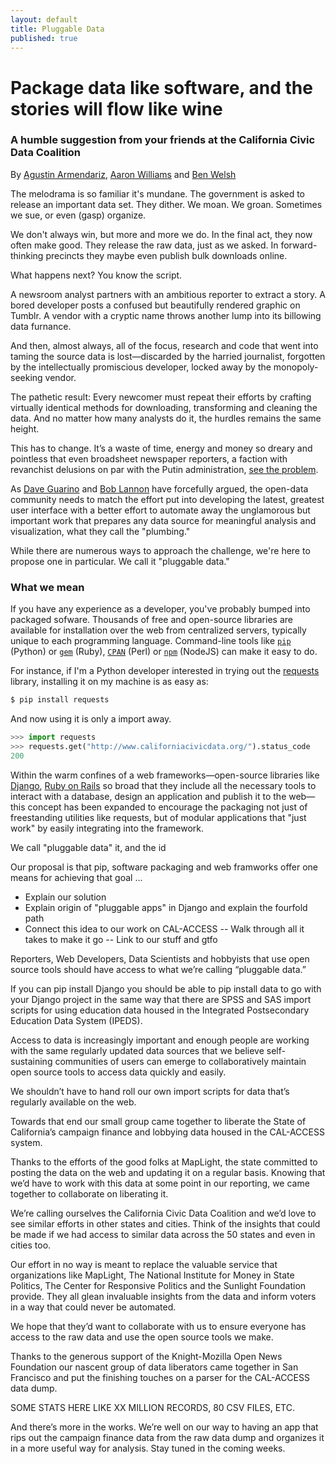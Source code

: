 ```yaml
---
layout: default
title: Pluggable Data
published: true
---
```


# Package data like software, and the stories will flow like wine

### A humble suggestion from your friends at the California Civic Data Coalition

By [Agustin Armendariz](mailto:aarmendariz@gmail.com), [Aaron Williams](mailto:awilliams@cironline.org) and [Ben Welsh](mailto:ben.welsh@gmail.com)

The melodrama is so familiar it's mundane. The government is asked to release an important data set. They dither. We moan. We groan. Sometimes we sue, or even (gasp) organize. 

We don't always win, but more and more we do. In the final act, they now often make good. They release the raw data, just as we asked. In forward-thinking precincts they maybe even publish bulk downloads online.

What happens next? You know the script. 

A newsroom analyst partners with an ambitious reporter to extract a story. A bored developer posts a confused but beautifully rendered graphic on Tumblr. A vendor with a cryptic name throws another lump into its billowing data furnance.

And then, almost always, all of the focus, research and code that went into taming the source data is lost&mdash;discarded by the harried journalist, forgotten by the intellectually promiscious developer, locked away by the monopoly-seeking vendor.

The pathetic result: Every newcomer must repeat their efforts by crafting virtually identical methods for downloading, transforming and cleaning the data. And no matter how many analysts do it, the hurdles remains the same height.

This has to change. It’s a waste of time, energy and money so dreary and pointless that even broadsheet newspaper reporters, a faction with revanchist delusions on par with the Putin administration, [see the problem](http://www.nytimes.com/2014/08/18/technology/for-big-data-scientists-hurdle-to-insights-is-janitor-work.html?_r=0).

As [Dave Guarino](http://daguar.github.io/2014/03/17/etl-for-america/) and [Bob Lannon](http://sunlightfoundation.com/blog/2014/03/21/data-plumbers/) have forcefully argued, the open-data community needs to match the effort put into developing the latest, greatest user interface with a better effort to automate away the unglamorous but important work that prepares any data source for meaningful analysis and visualization, what they call the "plumbing."

While there are numerous ways to approach the challenge, we're here to propose one in particular. We call it "pluggable data."

### What we mean

If you have any experience as a developer, you've probably bumped into packaged sofware. Thousands of free and open-source libraries are available for installation over the web from centralized servers, typically unique to each programming language. Command-line tools like [``pip``](http://pip.readthedocs.org/en/latest/index.html) (Python) or [``gem``](https://rubygems.org/) (Ruby), [``CPAN``](http://www.cpan.org/) (Perl) or [``npm``](https://www.npmjs.org/) (NodeJS) can make it easy to do. 

For instance, if I'm a Python developer interested in trying out the [requests](http://docs.python-requests.org/en/latest/) library, installing it on my machine is as easy as:

~~~ bash
$ pip install requests
~~~

And now using it is only a import away.

~~~ python
>>> import requests
>>> requests.get("http://www.californiacivicdata.org/").status_code
200
~~~

Within the warm confines of a web frameworks&mdash;open-source libraries like [Django](http://www.djangoproject.com/), [Ruby on Rails](http://rubyonrails.org/) so broad that they include all the necessary tools to interact with a database, design an application and publish it to the web&mdash;this concept has been expanded to encourage the packaging not just of freestanding utilities like requests, but of modular applications that "just work" by easily integrating into the framework.

We call "pluggable data" it,  and the id

Our proposal is that pip, software packaging and web framworks offer one means for achieving that goal ... 

- Explain our solution
- Explain origin of "pluggable apps" in Django and explain the fourfold path
- Connect this idea to our work on CAL-ACCESS
-- Walk through all it takes to make it go 
-- Link to our stuff and gtfo

Reporters, Web Developers,  Data Scientists and hobbyists that use open source tools should have access to what we’re calling “pluggable data.”
 
If you can pip install Django you should be able to pip install data to go with your Django project in the same way that there are SPSS and SAS import scripts for using education data housed in the Integrated Postsecondary Education Data System (IPEDS).
 
Access to data is increasingly important and enough people are working with the same regularly updated data sources that we believe self-sustaining communities of users can emerge to collaboratively maintain open source tools to access data quickly and easily.
 
We shouldn’t have to hand roll our own import scripts for data that’s regularly available on the web.
 
Towards that end our small group came together to liberate the State of California’s campaign finance and lobbying data housed in the CAL-ACCESS system.
 
Thanks to the efforts of the good folks at MapLight, the state committed to posting the data on the web and updating it on a regular basis. Knowing that we’d have to work with this data at some point in our reporting, we came together to collaborate on liberating it.
 
We’re calling ourselves the California Civic Data Coalition and we’d love to see similar efforts in other states and cities. Think of the insights that could be made if we had access to similar data across the 50 states and even in cities too.
 
Our effort in no way is meant to replace the valuable service that organizations like MapLight, The National Institute for Money in State Politics, The Center for Responsive Politics and the Sunlight Foundation provide. They all glean invaluable insights from the data and inform voters in a way that could never be automated.
 
We hope that they’d want to collaborate with us to ensure everyone has access to the raw data and use the open source tools we make.
 
Thanks to the generous support of the Knight-Mozilla Open News Foundation our nascent group of data liberators came together in San Francisco and put the finishing touches on a parser for the CAL-ACCESS data dump.
 
SOME STATS HERE LIKE XX MILLION RECORDS, 80 CSV FILES, ETC.  
 
And there’s more in the works. We’re well on our way to having an app that rips out the campaign finance data from the raw data dump and organizes it in a more useful way for analysis. Stay tuned in the coming weeks.